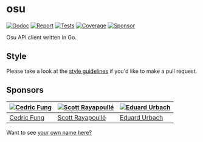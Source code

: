 # osu

[![Godoc][godoc-image]][godoc-url]
[![Report][report-image]][report-url]
[![Tests][tests-image]][tests-url]
[![Coverage][coverage-image]][coverage-url]
[![Sponsor][sponsor-image]][sponsor-url]

Osu API client written in Go.

## Style

Please take a look at the [style guidelines](https://github.com/akyoto/quality/blob/master/STYLE.md) if you'd like to make a pull request.

## Sponsors

| [![Cedric Fung](https://avatars3.githubusercontent.com/u/2269238?s=70&v=4)](https://github.com/cedricfung) | [![Scott Rayapoullé](https://avatars3.githubusercontent.com/u/11772084?s=70&v=4)](https://github.com/soulcramer) | [![Eduard Urbach](https://avatars3.githubusercontent.com/u/438936?s=70&v=4)](https://twitter.com/eduardurbach) |
| --- | --- | --- |
| [Cedric Fung](https://github.com/cedricfung) | [Scott Rayapoullé](https://github.com/soulcramer) | [Eduard Urbach](https://eduardurbach.com) |

Want to see [your own name here?](https://github.com/users/akyoto/sponsorship)

[godoc-image]: https://godoc.org/github.com/animenotifier/osu?status.svg
[godoc-url]: https://godoc.org/github.com/animenotifier/osu
[report-image]: https://goreportcard.com/badge/github.com/animenotifier/osu
[report-url]: https://goreportcard.com/report/github.com/animenotifier/osu
[tests-image]: https://cloud.drone.io/api/badges/animenotifier/osu/status.svg
[tests-url]: https://cloud.drone.io/animenotifier/osu
[coverage-image]: https://codecov.io/gh/animenotifier/osu/graph/badge.svg
[coverage-url]: https://codecov.io/gh/animenotifier/osu
[sponsor-image]: https://img.shields.io/badge/github-donate-green.svg
[sponsor-url]: https://github.com/users/akyoto/sponsorship
